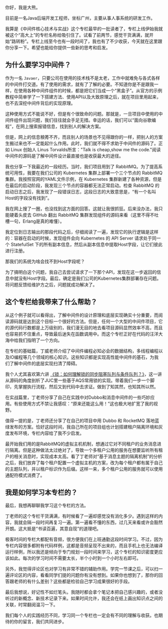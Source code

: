 你好，我是大熊。

目前是一名Java后端开发工程师，坐标广州，主要从事人事系统的研发工作。

我算是《中间件核心技术与实战》这个专栏最早的一批读者了，专栏上线伊始我就被这个“高大上”的专栏名称给吸引住了。试看了前两节，感觉干货满满，就开始“路转粉”。专栏上线至今也有一段时间了，我也有了不少收获，今天就在这里跟你分享一下。希望也能给你提供一些新的思考和启发。

## 为什么要学习中间件？

作为一名 `Javaer`，只要公司在使用的技术栈不是太老，工作中就难免与各式各样的中间件打交道。有了使用的需求，就有了了解的必要。不知道你是不是跟我一样，在使用各种中间件组件的时候，都是把它们当成一个“黑盒子”。从官方的示例教程中简单学了一下搭建方法、使用API以及大致原理之后，就在项目里用起来，也不去深挖中间件背后的实现原理。

这种使用方式不能说不好，但是有个很致命的问题。那就是，一旦项目中使用的中间件组件出现问题，我们往往就会手足无措。幸运的话，我们可以“面向谷歌编程”，在网上搜索报错信息，找到别人的解决方案。

但是，网上的信息稂莠不齐，而且别人的场景也不见得跟你的一样，把别人的方案生搬过来也不一定能起什么作用。此时，我们就不得不求助于中间件的源码了。正如 Linux 创始人 Linus Torvalds所言："Talk is cheap,show me the code."阅读中间件的源码是了解中间件设计最直接也是收获最大的途径。

我也分享一下我最近的一段经历。当时，我们项目用到了 RabbitMQ。为了提高系统可用性，我要在我们公司的 Kubernetes 集群上部署一个三个节点的 RabbitMQ 集群。我按照官网的YAML文件示例，在 Kubernetes 集群新建了各种资源，但是在最后的启动阶段，我发现三个节点的容器都无法正常启动。检查 RabbitMQ 的启动日志之后，我发现了一段错误日志，这段日志的大致意思是，“有一个名叫Host的字段没有找到”。

我在网上搜了一圈，也没找到这方面的回答。这就让我很抓狂。后来没办法，我只能硬着头皮去 GitHub 翻出 RabbitMQ 集群发现组件的源码来看（这里不得不吐槽一句，Erlang是真的难懂）。

我定位到日志输出的那段代码之后，仔细阅读了一遍，发现它的执行逻辑是这样的：容器在启动的时候，发现组件会向 Kubernetes 的 API Server 请求处于同一个 StatefulSet 下的所有副本信息，然后从副本信息中提取Host字段，让它们彼此进行注册。

那我们的系统为啥会找不到Host字段呢？

为了搞明白这个问题，我自己去尝试请求了一下那个API，发现在这一步返回的信息中就没有Host字段。最后，确定是我们公司的Kubernetes集群部署存在问题。将问题反馈给维护方之后，问题就成功解决了。

## 这个专栏给我带来了什么帮助？

从这个例子就可以看得出，了解中间件的设计原理和底层实现确实十分重要，而阅读源码就是达到这个目标一个很好的方法。但是，任何一个大型的中间件项目，它的源代码行数都是上万级别的，我们漫无目的地去看项目源码显然效率不高，而且也容易抓不住重点，导致最后迷失在函数调用中。而这个专栏正好在代码的汪洋大海中给我们指明了一个方向。

在专栏的基础篇，丁威老师介绍了中间件编程必知必会的数据结构，多线程编程以及IO编程等几个领域的核心知识。这些知识都是实现高性能中间件的基石，为我们了解中间件的底层实现扫清了障碍。

我个人尤其喜欢第六讲 [《锁：如何理解锁的同步阻塞队列与条件队列？》](https://time.geekbang.org/column/article/531955)，这一讲从源码的角度剖析了JUC里一些基于AQS常用锁的实现。带着我们一步一个脚印，先掌握执行流程，然后又到代码中去求证。做到了知其然，也知其所以然。

在实战篇里，丁老师分享了自己在实践中对Dubbo和消息中间件的一些巧妙应用。有些使用方式不禁让我感叹：“原来还能这么用！”这也极大地扩宽了我的视野。

值得一提的是，丁老师还分享了在自己的项目中用 Dubbo 和 RocketMQ 落地蓝绿发布的方案。恰好这段时间，我自己所在的项目组也计划搭建租户隔离环境和灰度发布环境，专栏内容给了我不少启发。

最开始我们用的是RabbitMQ的虚拟主机机制，想通过它对不同租户的业务消息进行隔离。但是这种做法太过绝对了，导致一个多租户公用的服务在想要监听所有租户的相关消息时，实现成本太高。看了丁老师对“基于消息主题的隔离机制”的分析之后，我们放弃了每个租户配置一个虚拟主机的方案，改为每个租户都有属于自己的主题队列，并以租户标识作为后缀。这样一来，多个租户公用的服务就可以使用通配符模式消费了。

## 我是如何学习本专栏的？

最后，我想再聊聊我学习这个专栏的方法。

丁老师的这个专栏干货满满，有时候看了一遍却感觉没有消化多少。遇到这样的内容，我就会隔一段时间再复习一遍。第一遍看不懂的东西，过几天来看或许会豁然开朗。这大抵是“书读百遍，其意自现”的道理吧。

极客时间的专栏大都配有音频，很方便我们在上班通勤这段时间学习。不过，因为专栏内容很多都附有代码样例，这都是音频呈现不出来的，而且手机上也无法编译运行样例，所以我还是倾向于专门规划一段时间来学习，这个专栏的知识密度更应该如此。每次的学习时间不需要太长，半个小时到一个小时左右即可。

另外，我觉得评论区也对学习有非常不错的辅助作用。学完一节课之后，可以扫一遍评论区的内容，看看同学们提的问题你有没有想到。如果你也想到了，那你的回答跟老师的有什么差别？这些都是检验自己学习成果很好的手段。

最后我想说，好记性不如烂笔头。我随时都会拿个笔记本把自己感兴趣的，或者没听过的新概念、新技术记录下来。如果时间允许，我还会在纸上画出知识点之间的关联，时常翻阅温习一下。

我们每个人的实践经历不同，学习同一个专栏也一定会有不同的理解与收获。也期待的你的留言，我们共同进步。